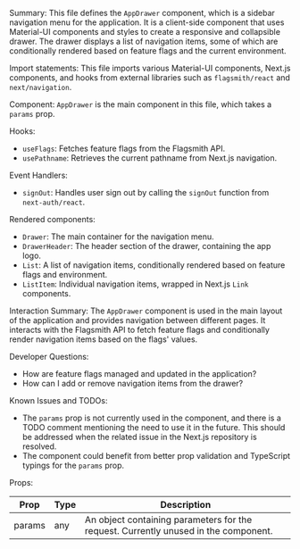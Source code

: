 Summary:
This file defines the `AppDrawer` component, which is a sidebar navigation menu for the application. It is a client-side component that uses Material-UI components and styles to create a responsive and collapsible drawer. The drawer displays a list of navigation items, some of which are conditionally rendered based on feature flags and the current environment.

Import statements:
This file imports various Material-UI components, Next.js components, and hooks from external libraries such as `flagsmith/react` and `next/navigation`.

Component:
`AppDrawer` is the main component in this file, which takes a `params` prop.

Hooks:
- `useFlags`: Fetches feature flags from the Flagsmith API.
- `usePathname`: Retrieves the current pathname from Next.js navigation.

Event Handlers:
- `signOut`: Handles user sign out by calling the `signOut` function from `next-auth/react`.

Rendered components:
- `Drawer`: The main container for the navigation menu.
- `DrawerHeader`: The header section of the drawer, containing the app logo.
- `List`: A list of navigation items, conditionally rendered based on feature flags and environment.
- `ListItem`: Individual navigation items, wrapped in Next.js `Link` components.

Interaction Summary:
The `AppDrawer` component is used in the main layout of the application and provides navigation between different pages. It interacts with the Flagsmith API to fetch feature flags and conditionally render navigation items based on the flags' values.

Developer Questions:
- How are feature flags managed and updated in the application?
- How can I add or remove navigation items from the drawer?

Known Issues and TODOs:
- The `params` prop is not currently used in the component, and there is a TODO comment mentioning the need to use it in the future. This should be addressed when the related issue in the Next.js repository is resolved.
- The component could benefit from better prop validation and TypeScript typings for the `params` prop.

Props:

| Prop   | Type | Description                              |
| ------ | ---- | ---------------------------------------- |
| params | any  | An object containing parameters for the request. Currently unused in the component. |